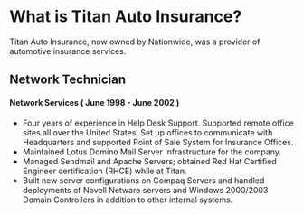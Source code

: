 # What is Titan Auto Insurance?

Titan Auto Insurance, now owned by Nationwide, was a provider of automotive insurance services.  

## Network Technician
#### Network Services ( June 1998 - June 2002 )

* Four years of experience in Help Desk Support.  Supported remote office sites all over the United States.  Set up offices to communicate with Headquarters and supported Point of Sale System for Insurance Offices.
* Maintained Lotus Domino Mail Server Infrastructure for the company.  
* Managed Sendmail and Apache Servers; obtained Red Hat Certified Engineer certification (RHCE) while at Titan.  
* Built new server configurations on Compaq Servers and handled deployments of Novell Netware servers and Windows 2000/2003 Domain Controllers in addition to other internal systems.
